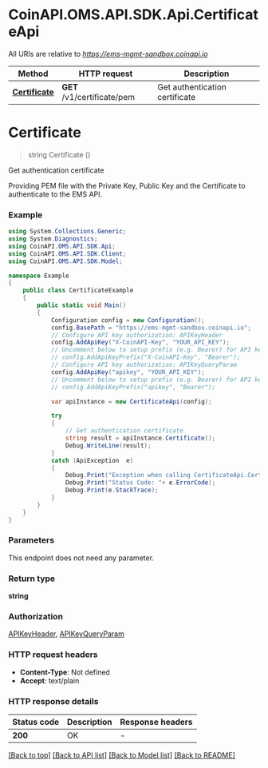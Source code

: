 # CoinAPI.OMS.API.SDK.Api.CertificateApi

All URIs are relative to *https://ems-mgmt-sandbox.coinapi.io*

Method | HTTP request | Description
------------- | ------------- | -------------
[**Certificate**](CertificateApi.md#certificate) | **GET** /v1/certificate/pem | Get authentication certificate


<a name="certificate"></a>
# **Certificate**
> string Certificate ()

Get authentication certificate

Providing PEM file with the Private Key, Public Key and the Certificate to authenticate to the EMS API.

### Example
```csharp
using System.Collections.Generic;
using System.Diagnostics;
using CoinAPI.OMS.API.SDK.Api;
using CoinAPI.OMS.API.SDK.Client;
using CoinAPI.OMS.API.SDK.Model;

namespace Example
{
    public class CertificateExample
    {
        public static void Main()
        {
            Configuration config = new Configuration();
            config.BasePath = "https://ems-mgmt-sandbox.coinapi.io";
            // Configure API key authorization: APIKeyHeader
            config.AddApiKey("X-CoinAPI-Key", "YOUR_API_KEY");
            // Uncomment below to setup prefix (e.g. Bearer) for API key, if needed
            // config.AddApiKeyPrefix("X-CoinAPI-Key", "Bearer");
            // Configure API key authorization: APIKeyQueryParam
            config.AddApiKey("apikey", "YOUR_API_KEY");
            // Uncomment below to setup prefix (e.g. Bearer) for API key, if needed
            // config.AddApiKeyPrefix("apikey", "Bearer");

            var apiInstance = new CertificateApi(config);

            try
            {
                // Get authentication certificate
                string result = apiInstance.Certificate();
                Debug.WriteLine(result);
            }
            catch (ApiException  e)
            {
                Debug.Print("Exception when calling CertificateApi.Certificate: " + e.Message );
                Debug.Print("Status Code: "+ e.ErrorCode);
                Debug.Print(e.StackTrace);
            }
        }
    }
}
```

### Parameters
This endpoint does not need any parameter.

### Return type

**string**

### Authorization

[APIKeyHeader](../README.md#APIKeyHeader), [APIKeyQueryParam](../README.md#APIKeyQueryParam)

### HTTP request headers

 - **Content-Type**: Not defined
 - **Accept**: text/plain


### HTTP response details
| Status code | Description | Response headers |
|-------------|-------------|------------------|
| **200** | OK |  -  |

[[Back to top]](#) [[Back to API list]](../README.md#documentation-for-api-endpoints) [[Back to Model list]](../README.md#documentation-for-models) [[Back to README]](../README.md)

